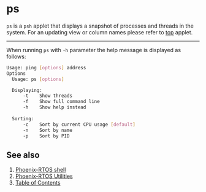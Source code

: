 # ps

`ps` is a `psh` applet that displays a snapshot of processes and threads in the system. For an updating view or column
names please refer to [top](top.md) applet.

---
When running `ps` with `-h` parameter the help message is displayed as follows:

```bash
Usage: ping [options] address
Options
  Usage: ps [options]

  Displaying:
      -t    Show threads
      -f    Show full command line
      -h    Show help instead
  
  Sorting:
      -c    Sort by current CPU usage [default]
      -n    Sort by name
      -p    Sort by PID
```

## See also

1. [Phoenix-RTOS shell](psh.md)
2. [Phoenix-RTOS Utilities](README.md)
3. [Table of Contents](../README.md)
